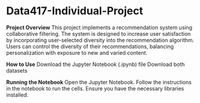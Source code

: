 # Data417-Individual-Project
**Project Overview**
This project implements a recommendation system using collaborative filtering. The system is designed to increase user satisfaction by incorporating user-selected diversity into the recommendation algorithm. Users can control the diversity of their recommendations, balancing personalization with exposure to new and varied content.

**How to Use**
Download the Jupyter Notebook (.ipynb) file
Download both datasets

**Running the Notebook**
Open the Jupyter Notebook.
Follow the instructions in the notebook to run the cells.
Ensure you have the necessary libraries installed.
